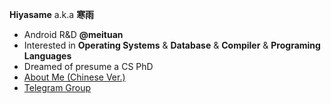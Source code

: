 **Hiyasame** a.k.a **寒雨**

- Android R&D **@meituan**
- Interested in **Operating Systems** & **Database** & **Compiler** & **Programing Languages**
- Dreamed of presume a CS PhD
- [About Me (Chinese Ver.)](https://gludayvepy.feishu.cn/wiki/Kt6QwvHjjiSEhykArYccpM5NnZc)
- [Telegram Group](https://t.me/+g5dLcSCl-ZlmZjM9)

